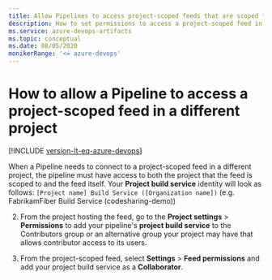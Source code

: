 ```yaml
---
title: Allow Pipelines to access project-scoped feeds that are scoped to a different project
description: How to set permissions to access a project-scoped feed in a different project
ms.service: azure-devops-artifacts
ms.topic: conceptual
ms.date: 08/05/2020
monikerRange: '<= azure-devops'
---
```


# How to allow a Pipeline to access a project-scoped feed in a different project

[!INCLUDE [version-lt-eq-azure-devops](../../includes/version-lt-eq-azure-devops.md)]

When a Pipeline needs to connect to a project-scoped feed in a different project, the pipeline must have access to both the project that the feed is scoped to and the feed itself.
Your **Project build service** identity will look as follows:
`[Project name] Build Service ([Organization name])` (e.g. FabrikamFiber Build Service (codesharing-demo))

2. From the project hosting the feed, go to the **Project settings** > **Permissions** to add your pipeline's **project build service** to the Contributors group or an alternative group your project may have that allows contributor access to its users.

3. From the project-scoped feed, select **Settings** > **Feed permissions** and add your project build service as a **Collaborator**.
